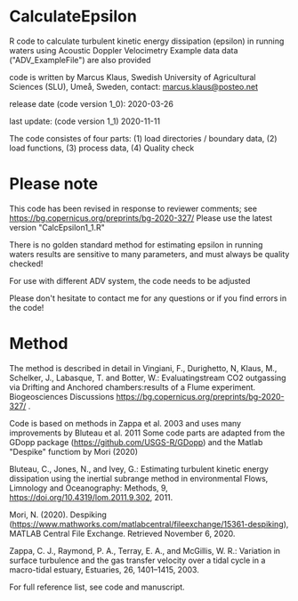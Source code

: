 # CalculateEpsilon
R code to calculate turbulent kinetic energy dissipation (epsilon) in running waters using Acoustic Doppler Velocimetry
Example data data ("ADV_ExampleFile") are also provided

code is written by Marcus Klaus, Swedish University of Agricultural Sciences (SLU), Umeå, Sweden, 
contact: marcus.klaus@posteo.net

release date (code version 1_0): 2020-03-26

last update: (code version 1_1) 2020-11-11

The code consistes of four parts: 
(1) load directories / boundary data,
(2) load functions,
(3) process data,
(4) Quality check

# Please note
This code has been revised in response to reviewer comments; see https://bg.copernicus.org/preprints/bg-2020-327/ 
Please use the latest version "CalcEpsilon1_1.R"

There is no golden standard method for estimating epsilon in running waters
results are sensitive to many parameters, and must always be quality checked!

For use with different ADV system, the code needs to be adjusted

Please don't hesitate to contact me for any questions or if you find errors in the code!

# Method
The method is described in detail in 
Vingiani, F., Durighetto, N, Klaus, M., Schelker, J., Labasque, T. and Botter, W.: Evaluatingstream CO2 
outgassing via Drifting and Anchored chambers:results of a Flume experiment. Biogeosciences Discussions https://bg.copernicus.org/preprints/bg-2020-327/ .
 
Code is based on methods in Zappa et al. 2003 and uses many improvements by Bluteau et al. 2011
Some code parts are adapted from the GDopp package (https://github.com/USGS-R/GDopp) and the Matlab "Despike" functiom by Mori (2020)

Bluteau, C., Jones, N., and Ivey, G.: Estimating turbulent kinetic energy dissipation using the inertial subrange method in environmental Flows, Limnology and Oceanography: Methods, 9, https://doi.org/10.4319/lom.2011.9.302, 2011.

Mori, N. (2020). Despiking (https://www.mathworks.com/matlabcentral/fileexchange/15361-despiking), MATLAB Central File Exchange. Retrieved November 6, 2020.

Zappa, C. J., Raymond, P. A., Terray, E. A., and McGillis, W. R.: Variation in surface turbulence and the gas transfer velocity over a tidal cycle in a macro-tidal estuary, Estuaries, 26, 1401–1415, 2003.

For full reference list, see code and manuscript.


